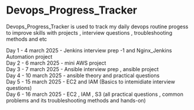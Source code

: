 # Devops_Progress_Tracker
Devops_Progress_Tracker is used to track my daily devops routine progess to improve skills with projects , interview questions , troubleshooting methods and etc

Day 1 - 4 march 2025 - Jenkins interview prep -1 and Nginx_Jenkins Automation project  
Day 2 - 6 march 2025 - mini AWS project  
Day 3 - 7 march 2025 - Ansible interview prep , ansible project  
Day 4 - 10 march 2025 - ansible theory and practical questions  
Day 5 - 15 march 2025 - EC2 and IAM (Basics to intemidiate interview questions)  
Day 6 - 16 march 2025 - EC2 , IAM , S3 (all practical questions , common problems and its troubleshooting methods and hands-on)
